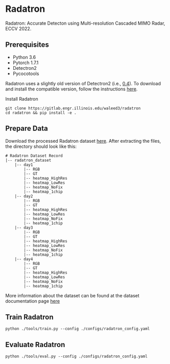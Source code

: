 # Radatron
Radatron: Accurate Detecton using Multi-resolution Cascaded MIMO Radar, ECCV 2022.

## Prerequisites

- Python 3.6
- Pytorch 1.7.1
- Detectron2
- Pycocotools

Radatron uses a slightly old version of Detectron2 (i.e., [0.4](https://github.com/facebookresearch/detectron2/releases/tag/v0.4)). To download and install the compatible version, follow the instructions [here](https://detectron2.readthedocs.io/en/latest/tutorials/install.html). 

Install Radatron
```
git clone https://gitlab.engr.illinois.edu/waleed3/radatron
cd radatron && pip install -e .
```

## Prepare Data

Download the processed Radatron dataset [here](https://uofi.box.com/v/radatrondataset). After extracting the files, the directory should look like this:
```
# Radatron Dataset Record
|-- radatron_dataset
    |-- day1
        |-- RGB
        |-- GT
        |-- heatmap_HighRes
        |-- heatmap_LowRes
        |-- heatmap_NoFix
        |-- heatmap_1chip
    |-- day2
        |-- RGB
        |-- GT
        |-- heatmap_HighRes
        |-- heatmap_LowRes
        |-- heatmap_NoFix
        |-- heatmap_1chip
    |-- day3
        |-- RGB
        |-- GT
        |-- heatmap_HighRes
        |-- heatmap_LowRes
        |-- heatmap_NoFix
        |-- heatmap_1chip
    |-- day4
        |-- RGB
        |-- GT
        |-- heatmap_HighRes
        |-- heatmap_LowRes
        |-- heatmap_NoFix
        |-- heatmap_1chip
```

More information about the dataset can be found at the dataset documentation page [here](https://github.com/waleedillini/radatronDataset)

## Train Radatron
```
python ./tools/train.py --config ./configs/radatron_config.yaml
```

## Evaluate Radatron
```
python ./tools/eval.py --config ./configs/radatron_config.yaml
```
